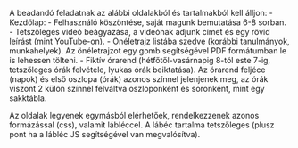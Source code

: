 A beadandó feladatnak az alábbi oldalakból és tartalmakból kell álljon:
    - Kezdőlap:
        - Felhasználó köszöntése, saját magunk bemutatása 6-8 sorban.
        - Tetszőleges videó beágyazása, a videónak adjunk címet és egy rövid leírást (mint YouTube-on).
        - Önéletrajz listába szedve (korábbi tanulmányok, munkahelyek). Az önéletrajzot egy gomb segítségével PDF formátumban le is lehessen tölteni.
        - Fiktív órarend (hétfőtől-vasárnapig 8-tól este 7-ig, tetszőleges órák felvétele, lyukas órák beiktatása).
          Az órarend feljéce (napok) és első oszlopa (órák) azonos színnel jelenjenek meg, az órák viszont 2 külön színnel felváltva oszloponként és soronként, mint egy sakktábla.

Az oldalak legyenek egymásból elérhetőek, rendelkezzenek azonos formázással (css), valamit lábléccel. A lábéc tartalma tetszőleges (plusz pont ha a lábléc JS segítségével van megvalósítva).
